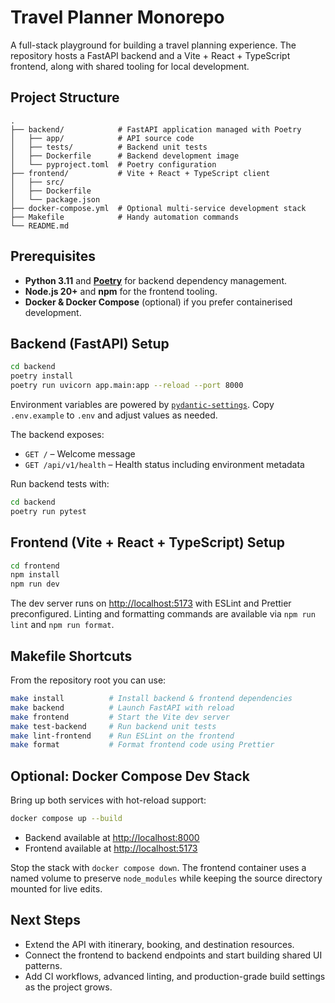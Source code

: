# Travel Planner Monorepo

A full-stack playground for building a travel planning experience. The repository hosts a FastAPI backend and a Vite + React + TypeScript frontend, along with shared tooling for local development.

## Project Structure

```
.
├── backend/            # FastAPI application managed with Poetry
│   ├── app/            # API source code
│   ├── tests/          # Backend unit tests
│   ├── Dockerfile      # Backend development image
│   └── pyproject.toml  # Poetry configuration
├── frontend/           # Vite + React + TypeScript client
│   ├── src/
│   ├── Dockerfile
│   └── package.json
├── docker-compose.yml  # Optional multi-service development stack
├── Makefile            # Handy automation commands
└── README.md
```

## Prerequisites

- **Python 3.11** and **[Poetry](https://python-poetry.org/)** for backend dependency management.
- **Node.js 20+** and **npm** for the frontend tooling.
- **Docker & Docker Compose** (optional) if you prefer containerised development.

## Backend (FastAPI) Setup

```bash
cd backend
poetry install
poetry run uvicorn app.main:app --reload --port 8000
```

Environment variables are powered by [`pydantic-settings`](https://docs.pydantic.dev/latest/concepts/pydantic_settings/). Copy `.env.example` to `.env` and adjust values as needed.

The backend exposes:
- `GET /` – Welcome message
- `GET /api/v1/health` – Health status including environment metadata

Run backend tests with:

```bash
cd backend
poetry run pytest
```

## Frontend (Vite + React + TypeScript) Setup

```bash
cd frontend
npm install
npm run dev
```

The dev server runs on [http://localhost:5173](http://localhost:5173) with ESLint and Prettier preconfigured. Linting and formatting commands are available via `npm run lint` and `npm run format`.

## Makefile Shortcuts

From the repository root you can use:

```bash
make install          # Install backend & frontend dependencies
make backend          # Launch FastAPI with reload
make frontend         # Start the Vite dev server
make test-backend     # Run backend unit tests
make lint-frontend    # Run ESLint on the frontend
make format           # Format frontend code using Prettier
```

## Optional: Docker Compose Dev Stack

Bring up both services with hot-reload support:

```bash
docker compose up --build
```

- Backend available at [http://localhost:8000](http://localhost:8000)
- Frontend available at [http://localhost:5173](http://localhost:5173)

Stop the stack with `docker compose down`. The frontend container uses a named volume to preserve `node_modules` while keeping the source directory mounted for live edits.

## Next Steps

- Extend the API with itinerary, booking, and destination resources.
- Connect the frontend to backend endpoints and start building shared UI patterns.
- Add CI workflows, advanced linting, and production-grade build settings as the project grows.
